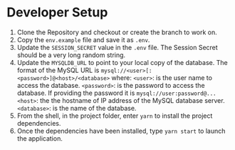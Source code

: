 # Developer Setup

1. Clone the Repository and checkout or create the branch to work on.
2. Copy the `env.example` file and save it as `.env`.
3. Update the `SESSION_SECRET` value in the `.env` file. The Session Secret should be a very long random string.
4. Update the `MYSQLDB_URL` to point to your local copy of the database.
   The format of the MySQL URL is `mysql://<user>[:<password>]@<host>/<database>` where:
    `<user>`: is the user name to access the database.
    `<password>`: is the password to access the database. If providing the password it is `mysql://user:password@...`
    `<host>`: the the hostname of IP address of the MySQL database server.
    `<database>`: is the name of the database.
5. From the shell, in the project folder, enter `yarn` to install the project dependencies.
6. Once the dependencies have been installed, type `yarn start` to launch the application.
